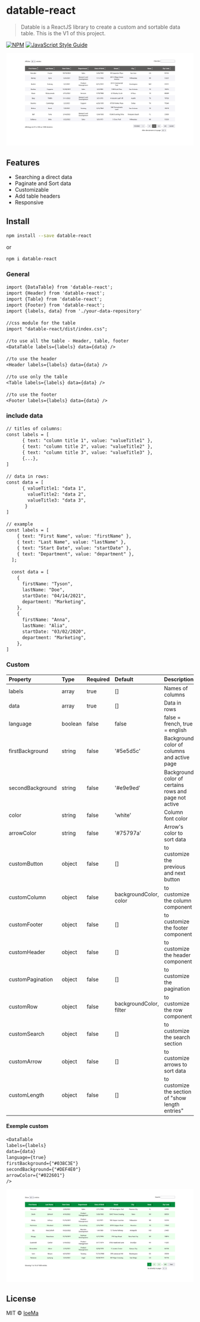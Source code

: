 # datable-react

> Datable is a ReactJS library to create a custom and sortable data table. This is the V1 of this project. 

[![NPM](https://img.shields.io/npm/v/datable-react.svg)](https://www.npmjs.com/package/datable-react) [![JavaScript Style Guide](https://img.shields.io/badge/code_style-standard-brightgreen.svg)](https://standardjs.com)

![Image](./example/public/datable.png)

## Features

   - Searching a direct data
   - Paginate and Sort data
   - Customizable
   - Add table headers
   - Responsive


## Install

```bash
npm install --save datable-react
```

or

```bash
npm i datable-react
```
### General
```reactJS
import {DataTable} from 'datable-react';
import {Header} from 'datable-react';
import {Table} from 'datable-react';
import {Footer} from 'datable-react';
import {labels, data} from './your-data-repository'

//css module for the table
import "datable-react/dist/index.css";

//to use all the table - Header, table, footer 
<DataTable labels={labels} data={data} />

//to use the header
<Header labels={labels} data={data} />

//to use only the table
<Table labels={labels} data={data} />

//to use the footer
<Footer labels={labels} data={data} />
```

### include data

```
// titles of columns:
const labels = [ 
      { text: "column title 1", value: "valueTitle1" },
      { text: "column title 2", value: "valueTitle2" },
      { text: "column title 3", value: "valueTitle3" },
      {...},
]

// data in rows:
const data = [ 
      { valueTitle1: "data 1",
        valueTitle2: "data 2",
        valueTitle3: "data 3",
       }
]

// example
const labels = [
    { text: "First Name", value: "firstName" },
    { text: "Last Name", value: "lastName" },
    { text: "Start Date", value: "startDate" },
    { text: "Department", value: "department" },
  ];
  
  const data = [
    {
      firstName: "Tyson",
      lastName: "Doe",
      startDate: "04/14/2021",
      department: "Marketing",
    },
    {
      firstName: "Anna",
      lastName: "Alia",
      startDate: "03/02/2020",
      department: "Marketing",
    },
]

```
### Custom 


| Property         | Type    | Required | Default                 | Description                                           |
| :--------------- | :------ | :------- | :---------------------- | :---------------------------------------------------- |
| labels           | array   | true     | []                      | Names of columns                                      |
| data             | array   | true     | []                      | Data in rows                                          |
| language         | boolean | false    | false                   | false = french, true = english                        |
| firstBackground  | string  | false    | '#5e5d5c'               | Background color of columns and active page           |
| secondBackground | string  | false    | '#e9e9ed'               | Background color of certains rows and page not active |
| color            | string  | false    | 'white'                 | Column font color                                     |
| arrowColor       | string  | false    | '#75797a'               | Arrow's color to sort data                            |
| customButton     | object  | false    | []                      | to customize the previous and next button             |
| customColumn     | object  | false    | backgroundColor, color  | to customize the column component                     |
| customFooter     | object  | false    | []                      | to customize the footer component                     |
| customHeader     | object  | false    | []                      | to customize the header component                     |
| customPagination | object  | false    | []                      | to customize the pagination                           |
| customRow        | object  | false    | backgroundColor, filter | to customize the row component                        |
| customSearch     | object  | false    | []                      | to customize the search section                       |
| customArrow      | object  | false    | []                      | to customize arrows to sort data                      |
| customLength     | object  | false    | []                      | to customize the section of "show length entries"     |

#### Exemple custom

```
<DataTable 
labels={labels} 
data={data} 
language={true}
firstBackground={"#038C3E"}
secondBackground={"#DEF4E0"}
arrowColor={"#022601"}
/>
```
![Image](./example/public/data-tableCustom.png)
## License

MIT © [loeMa](https://github.com/loeMa)
